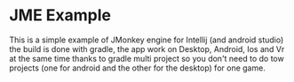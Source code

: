 # JME Example
This is a simple example of JMonkey engine for Intellij (and android studio) the build is done with gradle, the app work on Desktop, Android, Ios and Vr at the same time thanks to gradle multi project so you don't need to do tow projects (one for android and the other for the desktop) for one game. 
